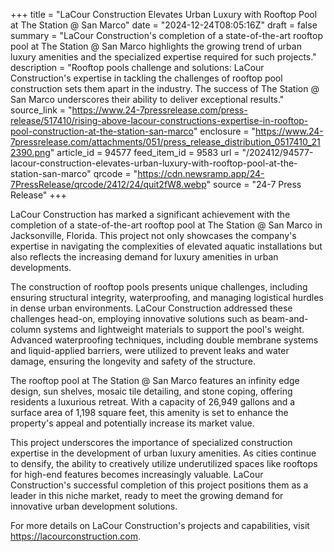 +++
title = "LaCour Construction Elevates Urban Luxury with Rooftop Pool at The Station @ San Marco"
date = "2024-12-24T08:05:16Z"
draft = false
summary = "LaCour Construction's completion of a state-of-the-art rooftop pool at The Station @ San Marco highlights the growing trend of urban luxury amenities and the specialized expertise required for such projects."
description = "Rooftop pools challenge and solutions: LaCour Construction's expertise in tackling the challenges of rooftop pool construction sets them apart in the industry. The success of The Station @ San Marco underscores their ability to deliver exceptional results."
source_link = "https://www.24-7pressrelease.com/press-release/517410/rising-above-lacour-constructions-expertise-in-rooftop-pool-construction-at-the-station-san-marco"
enclosure = "https://www.24-7pressrelease.com/attachments/051/press_release_distribution_0517410_212390.png"
article_id = 94577
feed_item_id = 9583
url = "/202412/94577-lacour-construction-elevates-urban-luxury-with-rooftop-pool-at-the-station-san-marco"
qrcode = "https://cdn.newsramp.app/24-7PressRelease/qrcode/2412/24/quit2fW8.webp"
source = "24-7 Press Release"
+++

<p>LaCour Construction has marked a significant achievement with the completion of a state-of-the-art rooftop pool at The Station @ San Marco in Jacksonville, Florida. This project not only showcases the company's expertise in navigating the complexities of elevated aquatic installations but also reflects the increasing demand for luxury amenities in urban developments.</p><p>The construction of rooftop pools presents unique challenges, including ensuring structural integrity, waterproofing, and managing logistical hurdles in dense urban environments. LaCour Construction addressed these challenges head-on, employing innovative solutions such as beam-and-column systems and lightweight materials to support the pool's weight. Advanced waterproofing techniques, including double membrane systems and liquid-applied barriers, were utilized to prevent leaks and water damage, ensuring the longevity and safety of the structure.</p><p>The rooftop pool at The Station @ San Marco features an infinity edge design, sun shelves, mosaic tile detailing, and stone coping, offering residents a luxurious retreat. With a capacity of 26,949 gallons and a surface area of 1,198 square feet, this amenity is set to enhance the property's appeal and potentially increase its market value.</p><p>This project underscores the importance of specialized construction expertise in the development of urban luxury amenities. As cities continue to densify, the ability to creatively utilize underutilized spaces like rooftops for high-end features becomes increasingly valuable. LaCour Construction's successful completion of this project positions them as a leader in this niche market, ready to meet the growing demand for innovative urban development solutions.</p><p>For more details on LaCour Construction's projects and capabilities, visit <a href='https://lacourconstruction.com' rel='nofollow' target='_blank'>https://lacourconstruction.com</a>.</p>